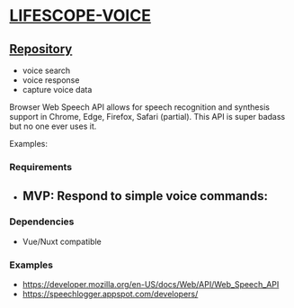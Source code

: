 # [LIFESCOPE-VOICE](https://github.com/LifeScopeLabs/lifescope-voice)

## [Repository](https://github.com/LifeScopeLabs/lifescope-voice)

- voice search
- voice response
- capture voice data

Browser Web Speech API allows for speech recognition and synthesis support in Chrome, Edge, Firefox, Safari (partial). This API is super badass but no one ever uses it. 

Examples:


### Requirements
- **MVP**: Respond to simple voice commands:
	- 
### Dependencies
- Vue/Nuxt compatible

### Examples

- https://developer.mozilla.org/en-US/docs/Web/API/Web_Speech_API
- https://speechlogger.appspot.com/developers/
<!--stackedit_data:
eyJoaXN0b3J5IjpbNDAyNDQzMTIxLDE4NTMzMDU0OTYsMjAyNz
YyOTMwNCwtNDYyNDM5NjQ2LC0xNDc1OTA1NzcyLDE2NTQxOTE5
ODVdfQ==
-->